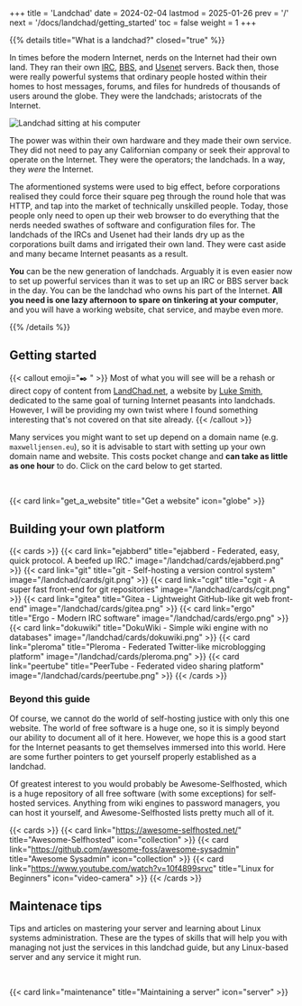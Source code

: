 +++
title = 'Landchad'
date = 2024-02-04
lastmod = 2025-01-26
prev = '/'
next = '/docs/landchad/getting_started'
toc = false
weight = 1
+++

{{% details title="What is a landchad?" closed="true" %}}

In times before the modern Internet, nerds on the Internet had their own land.
They ran their own [IRC](https://en.wikipedia.org/wiki/Internet_Relay_Chat),
[BBS](https://en.wikipedia.org/wiki/Bulletin_board_system), and
[Usenet](https://en.wikipedia.org/wiki/Usenet) servers. Back then, those were
really powerful systems that ordinary people hosted within their homes to host
messages, forums, and files for hundreds of thousands of users around the
globe. They were the landchads; aristocrats of the Internet.

![Landchad sitting at his computer](/landchad/landchad.jpg)

The power was within their own hardware and they made their own service. They
did not need to pay any Californian company or seek their approval to operate
on the Internet. They were the operators; the landchads. In a way, they *were*
the Internet.

The aformentioned systems were used to big effect, before corporations realised
they could force their square peg through the round hole that was HTTP, and tap
into the market of technically unskilled people. Today, those people only need
to open up their web browser to do everything that the nerds needed swathes of
software and configuration files for. The landchads of the IRCs and Usenet had
their lands dry up as the corporations built dams and irrigated their own land.
They were cast aside and many became Internet peasants as a result.

**You** can be the new generation of landchads. Arguably it is even easier now
to set up powerful services than it was to set up an IRC or BBS server back in
the day. You can be the landchad who owns his part of the Internet. **All you
need is one lazy afternoon to spare on tinkering at your computer**, and you
will have a working website, chat service, and maybe even more.

{{% /details %}}

## Getting started

{{< callout emoji="✒️ " >}}
Most of what you will see will be a rehash or direct copy of content from
[LandChad.net](https://landchad.net/), a website by [Luke
Smith](https://lukesmith.xyz/), dedicated to the same goal of turning Internet
peasants into landchads. However, I will be providing my own twist where I
found something interesting that's not covered on that site already.
{{< /callout >}}

Many services you might want to set up depend on a domain name (e.g.
`maxwelljensen.eu`), so it is advisable to start with setting up your own domain
name and website. This costs pocket change and **can take as little as one
hour** to do. Click on the card below to get started.

<br>

{{< card link="get_a_website" title="Get a website" icon="globe" >}}

## Building your own platform

{{< cards >}}
  {{< card link="ejabberd" title="ejabberd - Federated, easy, quick protocol. A beefed up IRC." image="/landchad/cards/ejabberd.png" >}}
  {{< card link="git" title="git - Self-hosting a version control system" image="/landchad/cards/git.png" >}}
  {{< card link="cgit" title="cgit - A super fast front-end for git repositories" image="/landchad/cards/cgit.png" >}}
  {{< card link="gitea" title="Gitea - Lightweight GitHub-like git web front-end" image="/landchad/cards/gitea.png" >}}
  {{< card link="ergo" title="Ergo - Modern IRC software" image="/landchad/cards/ergo.png" >}}
  {{< card link="dokuwiki" title="DokuWiki - Simple wiki engine with no databases" image="/landchad/cards/dokuwiki.png" >}}
  {{< card link="pleroma" title="Pleroma - Federated Twitter-like microblogging platform" image="/landchad/cards/pleroma.png" >}}
  {{< card link="peertube" title="PeerTube - Federated video sharing platform" image="/landchad/cards/peertube.png" >}}
{{< /cards >}}

### Beyond this guide

Of course, we cannot do the world of self-hosting justice with only this one
website. The world of free software is a huge one, so it is simply beyond our
ability to document all of it here. However, we hope this is a good start for
the Internet peasants to get themselves immersed into this world. Here are some
further pointers to get yourself properly established as a landchad.

Of greatest interest to you would probably be Awesome-Selfhosted, which is a
huge repository of all free software (with some exceptions) for self-hosted
services. Anything from wiki engines to password managers, you can host it
yourself, and Awesome-Selfhosted lists pretty much all of it.

{{< cards >}}
  {{< card link="https://awesome-selfhosted.net/" title="Awesome-Selfhosted" icon="collection" >}}
  {{< card link="https://github.com/awesome-foss/awesome-sysadmin" title="Awesome Sysadmin" icon="collection" >}}
  {{< card link="https://www.youtube.com/watch?v=10f4899srvc" title="Linux for Beginners" icon="video-camera" >}}
{{< /cards >}}

## Maintenace tips

Tips and articles on mastering your server and learning about Linux systems
administration. These are the types of skills that will help you with managing
not just the services in this landchad guide, but any Linux-based server and
any service it might run.

<br>

{{< card link="maintenance" title="Maintaining a server" icon="server" >}}
